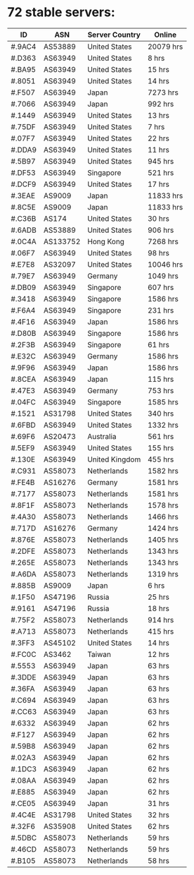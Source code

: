 # 72 stable servers:

| ID | ASN | Server Country | Online |
| ------ | ------ | ------ | ------ |
| #.9AC4 | AS53889 | United States | 20079 hrs |
| #.D363 | AS63949 | United States | 8 hrs |
| #.BA95 | AS63949 | United States | 15 hrs |
| #.8051 | AS63949 | United States | 14 hrs |
| #.F507 | AS63949 | Japan | 7273 hrs |
| #.7066 | AS63949 | Japan | 992 hrs |
| #.1449 | AS63949 | United States | 13 hrs |
| #.75DF | AS63949 | United States | 7 hrs |
| #.07F7 | AS63949 | United States | 22 hrs |
| #.DDA9 | AS63949 | United States | 11 hrs |
| #.5B97 | AS63949 | United States | 945 hrs |
| #.DF53 | AS63949 | Singapore | 521 hrs |
| #.DCF9 | AS63949 | United States | 17 hrs |
| #.3EAE | AS9009 | Japan | 11833 hrs |
| #.8C5E | AS9009 | Japan | 11833 hrs |
| #.C36B | AS174 | United States | 30 hrs |
| #.6ADB | AS53889 | United States | 906 hrs |
| #.0C4A | AS133752 | Hong Kong | 7268 hrs |
| #.06F7 | AS63949 | United States | 98 hrs |
| #.E7E8 | AS32097 | United States | 10046 hrs |
| #.79E7 | AS63949 | Germany | 1049 hrs |
| #.DB09 | AS63949 | Singapore | 607 hrs |
| #.3418 | AS63949 | Singapore | 1586 hrs |
| #.F6A4 | AS63949 | Singapore | 231 hrs |
| #.4F16 | AS63949 | Japan | 1586 hrs |
| #.D80B | AS63949 | Singapore | 1586 hrs |
| #.2F3B | AS63949 | Singapore | 61 hrs |
| #.E32C | AS63949 | Germany | 1586 hrs |
| #.9F96 | AS63949 | Japan | 1586 hrs |
| #.8CEA | AS63949 | Japan | 115 hrs |
| #.47E3 | AS63949 | Germany | 753 hrs |
| #.04FC | AS63949 | Singapore | 1585 hrs |
| #.1521 | AS31798 | United States | 340 hrs |
| #.6FBD | AS63949 | United States | 1332 hrs |
| #.69F6 | AS20473 | Australia | 561 hrs |
| #.5EF9 | AS63949 | United States | 155 hrs |
| #.130E | AS63949 | United Kingdom | 455 hrs |
| #.C931 | AS58073 | Netherlands | 1582 hrs |
| #.FE4B | AS16276 | Germany | 1581 hrs |
| #.7177 | AS58073 | Netherlands | 1581 hrs |
| #.8F1F | AS58073 | Netherlands | 1578 hrs |
| #.4A30 | AS58073 | Netherlands | 1466 hrs |
| #.717D | AS16276 | Germany | 1424 hrs |
| #.876E | AS58073 | Netherlands | 1405 hrs |
| #.2DFE | AS58073 | Netherlands | 1343 hrs |
| #.265E | AS58073 | Netherlands | 1343 hrs |
| #.A6DA | AS58073 | Netherlands | 1319 hrs |
| #.885B | AS9009 | Japan | 6 hrs |
| #.1F50 | AS47196 | Russia | 25 hrs |
| #.9161 | AS47196 | Russia | 18 hrs |
| #.75F2 | AS58073 | Netherlands | 914 hrs |
| #.A713 | AS58073 | Netherlands | 415 hrs |
| #.3FF3 | AS45102 | United States | 14 hrs |
| #.FC0C | AS3462 | Taiwan | 12 hrs |
| #.5553 | AS63949 | Japan | 63 hrs |
| #.3DDE | AS63949 | Japan | 63 hrs |
| #.36FA | AS63949 | Japan | 63 hrs |
| #.C694 | AS63949 | Japan | 63 hrs |
| #.CC63 | AS63949 | Japan | 63 hrs |
| #.6332 | AS63949 | Japan | 62 hrs |
| #.F127 | AS63949 | Japan | 62 hrs |
| #.59B8 | AS63949 | Japan | 62 hrs |
| #.02A3 | AS63949 | Japan | 62 hrs |
| #.1DC3 | AS63949 | Japan | 62 hrs |
| #.08AA | AS63949 | Japan | 62 hrs |
| #.E885 | AS63949 | Japan | 62 hrs |
| #.CE05 | AS63949 | Japan | 31 hrs |
| #.4C4E | AS31798 | United States | 32 hrs |
| #.32F6 | AS35908 | United States | 62 hrs |
| #.5DBC | AS58073 | Netherlands | 59 hrs |
| #.46CD | AS58073 | Netherlands | 59 hrs |
| #.B105 | AS58073 | Netherlands | 58 hrs |

